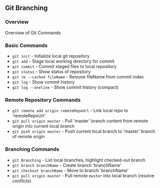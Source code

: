 ## Git Branching

### Overview

Overview of Git Commands

### Basic Commands

* `git init` - Initialize local git repository
* `git add` - Stage local working directory for commit
* `git commit` - Commit staged files to local repository
* `git status` - Show status of repository
* `git rm --cached fileName` - Remove fileName from commit index
* `git log` - Show commit history
* `git log --oneline` - Show commit history (compact)

### Remote Repository Commands

* `git remote add origin remoteRepoUrl` - Link local repo to 'remoteRepoUrl'
* `git pull origin master` - Pull 'master' branch content from remote origin into current local branch
* `git push origin master` - Push current local branch to 'master' branch of remote origin

### Branching Commands

* `git Branching` - List local branches, highlight checked-out branch
* `git branch branchName` - Create branch 'branchName'
* `git checkout branchName` - Move to branch 'branchName'
* `git pull origin master` - Pull remote `master` into local branch (resolve conflicts)
